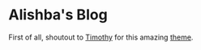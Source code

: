 # Alishba's Blog

First of all, shoutout to [Timothy](https://github.com/timlrx) for this amazing [theme](https://github.com/timlrx/tailwind-nextjs-starter-blog).

